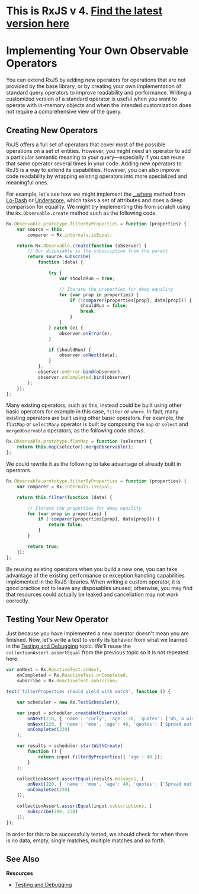 # This is RxJS v 4. [Find the latest version here](https://github.com/reactivex/rxjs)
# Implementing Your Own Observable Operators #

You can extend RxJS by adding new operators for operations that are not provided by the base library, or by creating your own implementation of standard query operators to improve readability and performance. Writing a customized version of a standard operator is useful when you want to operate with in-memory objects and when the intended customization does not require a comprehensive view of the query.

## Creating New Operators ##

RxJS offers a full set of operators that cover most of the possible operations on a set of entities. However, you might need an operator to add a particular semantic meaning to your query—especially if you can reuse that same operator several times in your code.  Adding new operators to RxJS is a way to extend its capabilities. However, you can also improve code readability by wrapping existing operators into more specialized and meaningful ones.

For example, let's see how we might implement the [_.where](http://lodash.com/docs#where) method from [Lo-Dash](http://lodash.com/) or [Underscore](http://underscorejs.org/), which takes a set of attributes and does a deep comparison for equality.  We might try implementing this from scratch using the `Rx.Observable.create` method such as the following code.

```js
Rx.Observable.prototype.filterByProperties = function (properties) {
	var source = this,
		comparer = Rx.internals.isEqual;

	return Rx.Observable.create(function (observer) {
		// Our disposable is the subscription from the parent
		return source.subscribe(
			function (data) {

				try {
					var shouldRun = true;

					// Iterate the properties for deep equality
					for (var prop in properties) {
						if (!comparer(properties[prop], data[prop])) {
							shouldRun = false;
							break;
						}
					}
				} catch (e) {
					observer.onError(e);
				}

				if (shouldRun) {
					observer.onNext(data);
				}
			},
			observer.onError.bind(observer),
			observer.onCompleted.bind(observer)
		);
	});
};
```

Many existing operators, such as this, instead could be built using other basic operators for example in this case, `filter` or `where`.  In fact, many existing operators are built using other basic operators. For example, the `flatMap` or `selectMany` operator is built by composing the `map` or `select` and `mergeObservable` operators, as the following code shows.

```js
Rx.Observable.prototype.flatMap = function (selector) {
	return this.map(selector).mergeObservable();
};
```

We could rewrite it as the following to take advantage of already built in operators.

```js
Rx.Observable.prototype.filterByProperties = function (properties) {
	var comparer = Rx.internals.isEqual;

	return this.filter(function (data) {

		// Iterate the properties for deep equality
		for (var prop in properties) {
			if (!comparer(properties[prop], data[prop])) {
				return false;
			}
		}

		return true;
	});
};
```

By reusing existing operators when you build a new one, you can take advantage of the existing performance or exception handling capabilities implemented in the RxJS libraries.  When writing a custom operator, it is good practice not to leave any disposables unused; otherwise, you may find that resources could actually be leaked and cancellation may not work correctly.

## Testing Your New Operator ##

Just because you have implemented a new operator doesn't mean you are finished.  Now, let's write a test to verify its behavior from what we learned in the [Testing and Debugging](testing.md) topic.  We'll reuse the `collectionAssert.assertEqual` from the previous topic so it is not repeated here.

```js
var onNext = Rx.ReactiveTest.onNext,
    onCompleted = Rx.ReactiveTest.onCompleted,
    subscribe = Rx.ReactiveTest.subscribe;

test('filterProperties should yield with match', function () {

    var scheduler = new Rx.TestScheduler();

    var input = scheduler.createHotObservable(
        onNext(210, { 'name': 'curly', 'age': 30, 'quotes': ['Oh, a wise guy, eh?', 'Poifect!'] }),
        onNext(220, { 'name': 'moe', 'age': 40, 'quotes': ['Spread out!', 'You knucklehead!'] }),
        onCompleted(230)
    );

    var results = scheduler.startWithCreate(
        function () {
            return input.filterByProperties({ 'age': 40 });
        }
    );

    collectionAssert.assertEqual(results.messages, [
        onNext(220, { 'name': 'moe', 'age': 40, 'quotes': ['Spread out!', 'You knucklehead!'] }),
        onCompleted(230)
    ]);

    collectionAssert.assertEqual(input.subscriptions, [
    	subscribe(200, 230)
    ]);
});
```

In order for this to be successfully tested, we should check for when there is no data, empty, single matches, multiple matches and so forth.

## See Also ##

**Resources**
- [Testing and Debugging](testing.md)
